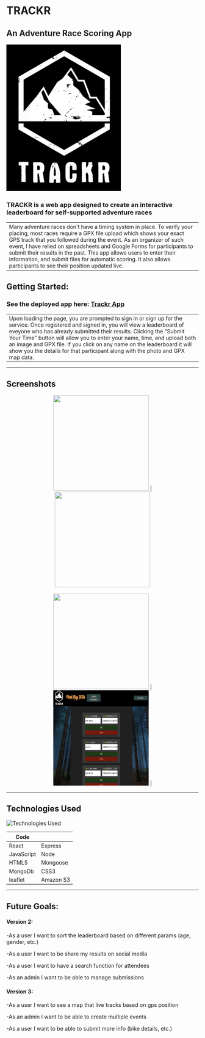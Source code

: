 # TRACKR
## An Adventure Race Scoring App

<img width="300px" src='readme_img/logo.png'> 


### TRACKR is a web app designed to create an interactive leaderboard for self-supported adventure races


<table>
<tr>
<td>
Many adventure races don't have a timing system in place.  To verify your placing, most races require a GPX file upload which shows your exact GPS track that you followed during the event.  As an organizer of such event, I have relied on spreadsheets and Google Forms for participants to submit their results in the past.  This app allows users to enter their information, and submit files for automatic scoring.  It also allows participants to see their position updated live.
</td>
</tr>
</table>

## Getting Started:

### See the deployed app here: [Trackr App](https://trackr-client.onrender.com/)

<table>
<tr>
<td>
  Upon loading the page, you are prompted to sign in or sign up for the service.  Once registered and signed in, you will view a leaderboard of eveyone who has already submitted their results.  Clicking the "Submit Your Time" button will allow you to enter your name, time, and upload both an image and GPX file.  If you click on any name on the leaderboard it will show you the details for that participant along with the photo and GPX map data.
</td>
</tr>
</table>

---
## Screenshots

<div align="center">
<img width="250px" height="250px" src='readme_img/main.png'> |
<img width="250px" height="250px" src='readme_img/post.png'> 

<img width="250px" height="250px" src='readme_img/user.png'> |
<img width="250px" height="250px" src='readme_img/update.png'>  |
</div>

---

## Technologies Used

![Technologies Used](https://skillicons.dev/icons?i=react,aws,nodejs,express,mongodb,js,html,css)

| Code       |           |
| ---------- | --------- |
| React      | Express   |
| JavaScript | Node      |
| HTML5      | Mongoose  |
| MongoDb    | CSS3      |
| leaflet    | Amazon S3 |



---


## Future Goals:

#### Version 2:

-As a user I want to sort the leaderboard based on different params (age, gender, etc.)

-As a user I want to be share my results on social media

-As a user I want to have a search function for attendees

-As an admin I want to be able to manage submissions

#### Version 3:

-As a user I want to see a map that live tracks based on gps position

-As an admin I want to be able to create multiple events

-As a user I want to be able to submit more info (bike details, etc.)